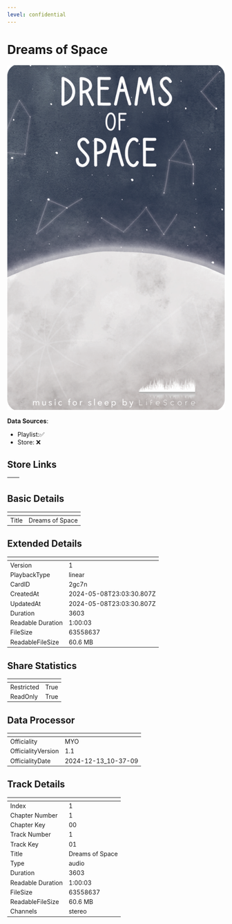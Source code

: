 ```yaml
---
level: confidential
---
```

# Dreams of Space 

![card_[2gc7n].png](../../img/cards/card_[2gc7n].png)

**Data Sources**: 

- Playlist:✅
- Store: ❌


## Store Links

| <!-- --> | <!-- --> |
| - | - |


## Basic Details

| <!-- --> | <!-- --> |
| - | - |
| Title | Dreams of Space  |


## Extended Details

| <!-- --> | <!-- --> |
| - | - |
| Version | 1 |
| PlaybackType | linear |
| CardID | 2gc7n |
| CreatedAt | 2024-05-08T23:03:30.807Z |
| UpdatedAt | 2024-05-08T23:03:30.807Z |
| Duration | 3603 |
| Readable Duration | 1:00:03 |
| FileSize | 63558637 |
| ReadableFileSize | 60.6 MB |


## Share Statistics

| <!-- --> | <!-- --> |
| - | - |
| Restricted | True |
| ReadOnly | True |


## Data Processor

| <!-- --> | <!-- --> |
| - | - |
| Officiality | MYO
| OfficialityVersion | 1.1
| OfficialityDate | 2024-12-13_10-37-09


## Track Details

| <!-- --> | <!-- --> |
| - | - |
| Index | 1 |
| Chapter Number | 1 |
| Chapter Key | 00 |
| Track Number | 1 |
| Track Key | 01 |
| Title | Dreams of Space |
| Type | audio |
| Duration | 3603 |
| Readable Duration | 1:00:03 |
| FileSize | 63558637 |
| ReadableFileSize | 60.6 MB |
| Channels | stereo |

